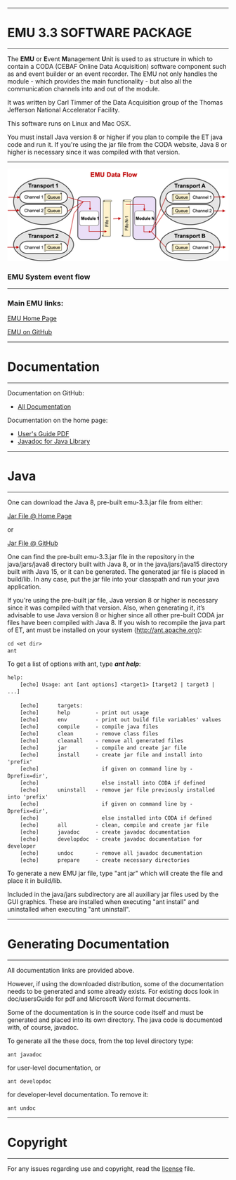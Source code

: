 ----------------------------

# **EMU 3.3 SOFTWARE PACKAGE**

----------------------------

The **EMU** or **E**vent **M**anagement **U**nit is used to as structure in which to
contain a CODA (CEBAF Online Data Acquisition) software component such as and event builder
or an event recorder. The EMU not only handles the module - which provides the main
functionality - but also all the communication channels into and out of the module.

It was written by Carl Timmer of the Data Acquisition group of the
Thomas Jefferson National Accelerator Facility.

This software runs on Linux and Mac OSX.

You must install Java version 8 or higher if you plan to compile
the ET java code and run it. If you're using the jar file from the CODA
website, Java 8 or higher is necessary since it was compiled with that version.

----------------------------


![Image of EMU](doc/images/EmuDataFlow.png)

### **EMU System event flow**

----------------------------

### **Main EMU links:**

  [EMU Home Page](https://coda.jlab.org/drupal/content/event-management-unit-emu-0/)

  [EMU on GitHub](https://github.com/JeffersonLab/emu)

  
-----------------------------

# **Documentation**

----------------------------

Documentation on GitHub:

* [All Documentation](https://jeffersonlab.github.io/emu)

Documentation on the home page:

* [User's Guide PDF](https://coda.jlab.org/drupal/content/emu-33-users-guide)
* [Javadoc for Java Library](https://coda.jlab.org/drupal/content/emu-33-javadoc)

----------------------------

# **Java**

----------------------------

One can download the Java 8, pre-built emu-3.3.jar file from either:

  [Jar File @ Home Page](https://coda.jlab.org/drupal/content/emu-33)
 
or

  [Jar File @ GitHub](https://github.com/JeffersonLab/emu/blob/emu-3.3/java/jars/java8/emu-3.3.jar)

One can find the pre-built emu-3.3.jar file in the repository in the java/jars/java8
directory built with Java 8, or in the java/jars/java15 directory built with Java 15,
or it can be generated. The generated jar file is placed in build/lib.
In any case, put the jar file into your classpath and run your java application.

If you're using the pre-built jar file, Java version 8 or higher is necessary since
it was compiled with that version. Also, when generating it, it’s advisable to use
Java version 8 or higher since all other pre-built CODA jar files have been compiled with Java 8.
If you wish to recompile the java part of ET, ant must be installed
on your system (http://ant.apache.org):
  
    cd <et dir>
    ant

To get a list of options with ant, type _**ant help**_:

    help: 
        [echo] Usage: ant [ant options] <target1> [target2 | target3 | ...]
    
        [echo]      targets:
        [echo]      help        - print out usage
        [echo]      env         - print out build file variables' values
        [echo]      compile     - compile java files
        [echo]      clean       - remove class files
        [echo]      cleanall    - remove all generated files
        [echo]      jar         - compile and create jar file
        [echo]      install     - create jar file and install into 'prefix'
        [echo]                    if given on command line by -Dprefix=dir',
        [echo]                    else install into CODA if defined
        [echo]      uninstall   - remove jar file previously installed into 'prefix'
        [echo]                    if given on command line by -Dprefix=dir',
        [echo]                    else installed into CODA if defined
        [echo]      all         - clean, compile and create jar file
        [echo]      javadoc     - create javadoc documentation
        [echo]      developdoc  - create javadoc documentation for developer
        [echo]      undoc       - remove all javadoc documentation
        [echo]      prepare     - create necessary directories


To generate a new EMU jar file, type "ant jar" which will
create the file and place it in build/lib.

Included in the java/jars subdirectory are all auxiliary jar files used
by the GUI graphics. These are installed when executing "ant install"
and uninstalled when executing "ant uninstall".


----------------------------

# **Generating Documentation**

----------------------------

All documentation links are provided above.

However, if using the downloaded distribution, some of the documentation
needs to be generated and some already exists. For existing docs look in
doc/usersGuide for pdf and Microsoft Word format documents.

Some of the documentation is in the source code itself and must be generated
and placed into its own directory.
The java code is documented with, of course, javadoc.

To generate all the these docs, from the top level directory type:

    ant javadoc
    
for user-level documentation, or

    ant developdoc
    
for developer-level documentation. To remove it:

    ant undoc

----------------------------

# **Copyright**

----------------------------

For any issues regarding use and copyright, read the [license](LICENSE.txt) file.

